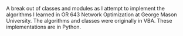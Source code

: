 A break out of classes and modules as I attempt to implement the algorithms I learned
in OR 643 Network Optimization at George Mason University.  The algorithms and classes
were originally in VBA.  These implementations are in Python.
